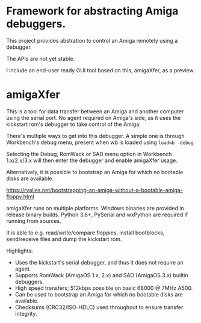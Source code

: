 # Framework for abstracting Amiga debuggers.

This project provides abstration to control an Amiga remotely using a debugger.

The APIs are not yet stable.

I include an end-user ready GUI tool based on this, amigaXfer, as a preview.

# amigaXfer

This is a tool for data transfer between an Amiga and another computer using
the serial port. No agent required on Amiga's side, as it uses the kickstart
rom's debugger to take control of the Amiga.

There's multiple ways to get into this debugger. A simple one is through
Workbench's debug menu, present when wb is loaded using `loadwb -debug`.

Selecting the Debug, RomWack or SAD menu option in Workbench 1.x/2.x/3.x will
then enter the debugger and enable amigaXfer usage.

Alternatively, it is possible to bootstrap an Amiga for which no bootable disks
are available.

https://rvalles.net/bootstrapping-an-amiga-without-a-bootable-amiga-floppy.html

amigaXfer runs on multiple platforms. Windows binaries are provided in release
binary builds. Python 3.8+, PySerial and wxPython are required if running from
sources.

It is able to e.g. read/write/compare floppies, install bootblocks, send/receive
files and dump the kickstart rom.

Highlights:
* Uses the kickstart's serial debugger, and thus it does not require an agent.
* Supports RomWack (AmigaOS 1.x, 2.x) and SAD (AmigaOS 3.x) builtin debuggers.
* High speed transfers; 512kbps possible on basic 68000 @ 7MHz A500.
* Can be used to bootstrap an Amiga for which no bootable disks are available.
* Checksums (CRC32/ISO-HDLC) used throughout to ensure transfer integrity.
